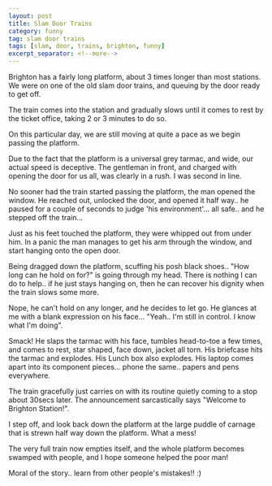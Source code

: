 ```yaml
---
layout: post
title: Slam Door Trains
category: funny
tag: slam door trains
tags: [slam, door, trains, brighton, funny]
excerpt_separator: <!--more-->
---
```


Brighton has a fairly long platform, about 3 times longer than most stations. We were on one of the old slam door trains, and queuing by the door ready to get off.

The train comes into the station and gradually slows until it comes to rest by the ticket office, taking 2 or 3 minutes to do so.

On this particular day, we are still moving at quite a pace as we begin passing the platform. 

Due to the fact that the platform is a universal grey tarmac, and wide, our actual speed is deceptive. The gentleman in front, and charged with opening the door for us all, was clearly in a rush. I was second in line. 

No sooner had the train started passing the platform, the man opened the window. He reached out, unlocked the door, and opened it half way.. he paused for a couple of seconds to judge 'his environment'... all safe.. and he stepped off the train...
<!--more-->
Just as his feet touched the platform, they were whipped out from under him. In a panic the man manages to get his arm through the window, and start hanging onto the open door.

Being dragged down the platform, scuffing his posh black shoes.. "How long can he hold on for?" is going through my head. There is nothing I can do to help.. if he just stays hanging on, then he can recover his dignity when the train slows some more.

Nope, he can't hold on any longer, and he decides to let go. He glances at me with a blank expression on his face... "Yeah.. I'm still in control. I know what I'm doing".

Smack! He slaps the tarmac with his face, tumbles head-to-toe a few times, and comes to rest, star shaped, face down, jacket all torn. His briefcase hits the tarmac and explodes. His Lunch box also explodes. His laptop comes apart into its component pieces... phone the same.. papers and pens everywhere.

The train gracefully just carries on with its routine quietly coming to a stop about 30secs later. The announcement sarcastically says "Welcome to Brighton Station!". 

I step off, and look back down the platform at the large puddle of carnage that is strewn half way down the platform. What a mess!

The very full train now empties itself, and the whole platform becomes swamped with people, and I hope someone helped the poor man!

Moral of the story.. learn from other people's mistakes!! :)
